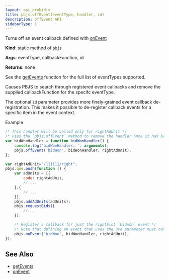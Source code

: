 ```yaml
---
layout: api_prebidjs
title: pbjs.offEvent(eventType, handler, id)
description: offEvent API
sidebarType: 1
---
```


Turns off an event callback defined with [onEvent](/dev-docs/publisher-api-reference/onEvent.html)

**Kind**: static method of `pbjs`

**Args**: eventType, callbackFunction, id

**Returns**: none

See the [getEvents](/dev-docs/publisher-api-reference/getEvents.html) function for the full list of eventTypes supported.

Causes PBJS to search through registered event callbacks and remove the
supplied callbackFunction for the specifc eventType.

The optional `id` parameter provides more finely-grained event
callback de-registration.  This makes it possible to de-register callback
events for a specific item in the event context.

Example

```javascript
/* This handler will be called only for rightAdUnit */
/* Uses the `pbjs.offEvent` method to remove the handler once it has been called */
var bidWonHandler = function bidWonHandler() {
    console.log('bidWonHandler: ', arguments);
    pbjs.offEvent('bidWon', bidWonHandler, rightAdUnit);
};

var rightAdUnit="/111111/right";
pbjs.que.push(function () {
    var adUnits = [{
        code: rightAdUnit,
        // ...
    },{
        // ...
    }];
    pbjs.addAdUnits(adUnits);
    pbjs.requestBids({
        //...
    });

    /* Register a callback for just the rightSlot `bidWon` event */
    /* Note that defining an event that uses the 3rd parameter must come after initiating the auction */
    pbjs.onEvent('bidWon', bidWonHandler, rightAdUnit);
});
```

## See Also

* [getEvents](/dev-docs/publisher-api-reference/getEvents.html)
* [onEvent](/dev-docs/publisher-api-reference/onEvent.html)
